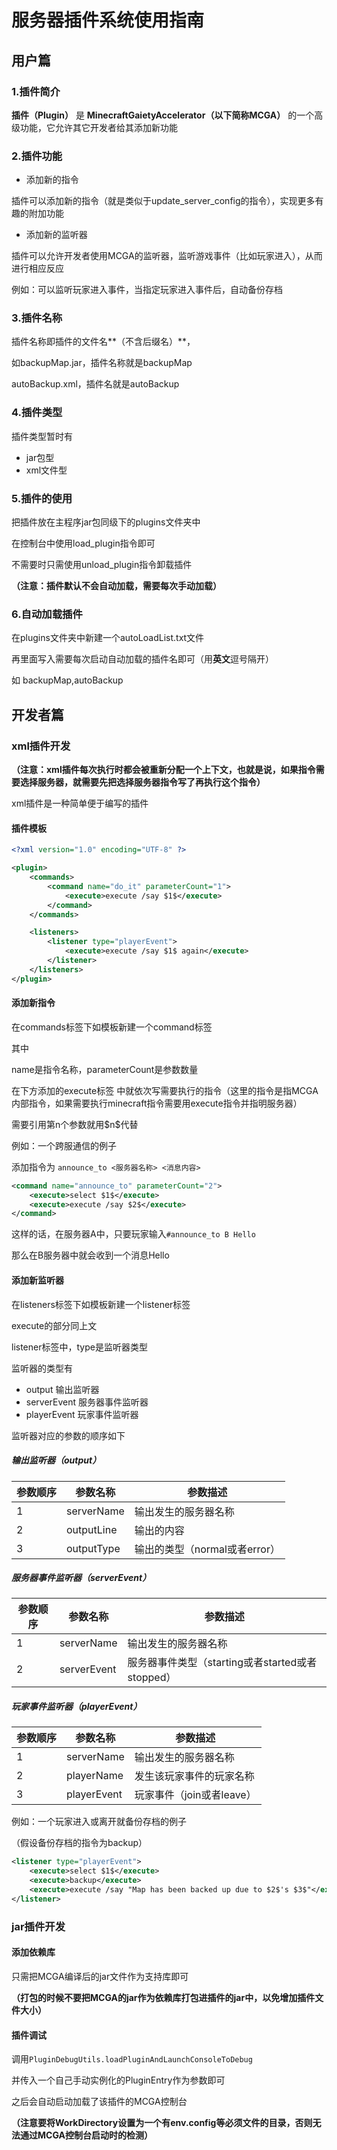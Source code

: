 # 服务器插件系统使用指南

## 用户篇

### 1.插件简介

**插件（Plugin）** 是 **MinecraftGaietyAccelerator（以下简称MCGA）** 的一个高级功能，它允许其它开发者给其添加新功能

### 2.插件功能

- 添加新的指令

插件可以添加新的指令（就是类似于update_server_config的指令），实现更多有趣的附加功能

- 添加新的监听器

插件可以允许开发者使用MCGA的监听器，监听游戏事件（比如玩家进入），从而进行相应反应

例如：可以监听玩家进入事件，当指定玩家进入事件后，自动备份存档

### 3.插件名称

插件名称即插件的文件名**（不含后缀名）**，

如backupMap.jar，插件名称就是backupMap

autoBackup.xml，插件名就是autoBackup

### 4.插件类型

插件类型暂时有

- jar包型
- xml文件型

### 5.插件的使用

把插件放在主程序jar包同级下的plugins文件夹中

在控制台中使用load_plugin指令即可

不需要时只需使用unload_plugin指令卸载插件

**（注意：插件默认不会自动加载，需要每次手动加载）**

### 6.自动加载插件

在plugins文件夹中新建一个autoLoadList.txt文件

再里面写入需要每次启动自动加载的插件名即可（用**英文**逗号隔开）

如 backupMap,autoBackup

## 开发者篇

### xml插件开发

**（注意：xml插件每次执行时都会被重新分配一个上下文，也就是说，如果指令需要选择服务器，就需要先把选择服务器指令写了再执行这个指令）**

xml插件是一种简单便于编写的插件

#### 插件模板

```xml
<?xml version="1.0" encoding="UTF-8" ?>

<plugin>
    <commands>
        <command name="do_it" parameterCount="1">
            <execute>execute /say $1$</execute>
        </command>
    </commands>

    <listeners>
        <listener type="playerEvent">
            <execute>execute /say $1$ again</execute>
        </listener>
    </listeners>
</plugin>
```

#### 添加新指令

在commands标签下如模板新建一个command标签

其中

name是指令名称，parameterCount是参数数量

在下方添加的execute标签 中就依次写需要执行的指令（这里的指令是指MCGA内部指令，如果需要执行minecraft指令需要用execute指令并指明服务器）

需要引用第n个参数就用\$n​\$代替



例如：一个跨服通信的例子

添加指令为 `announce_to <服务器名称> <消息内容>`

```xml
<command name="announce_to" parameterCount="2">
    <execute>select $1$</execute>
	<execute>execute /say $2$</execute>
</command>
```

这样的话，在服务器A中，只要玩家输入`#announce_to B Hello`

那么在B服务器中就会收到一个消息Hello

#### 添加新监听器

在listeners标签下如模板新建一个listener标签

execute的部分同上文

listener标签中，type是监听器类型

监听器的类型有

- output 输出监听器
- serverEvent 服务器事件监听器
- playerEvent 玩家事件监听器

监听器对应的参数的顺序如下

##### 输出监听器（output）

| 参数顺序 | 参数名称   | 参数描述                      |
| -------- | ---------- | ----------------------------- |
| 1        | serverName | 输出发生的服务器名称          |
| 2        | outputLine | 输出的内容                    |
| 3        | outputType | 输出的类型（normal或者error） |

##### 服务器事件监听器（serverEvent）

| 参数顺序 | 参数名称    | 参数描述                                         |
| -------- | ----------- | ------------------------------------------------ |
| 1        | serverName  | 输出发生的服务器名称                             |
| 2        | serverEvent | 服务器事件类型（starting或者started或者stopped） |

##### 玩家事件监听器（playerEvent）

| 参数顺序 | 参数名称    | 参数描述                  |
| -------- | ----------- | ------------------------- |
| 1        | serverName  | 输出发生的服务器名称      |
| 2        | playerName  | 发生该玩家事件的玩家名称  |
| 3        | playerEvent | 玩家事件（join或者leave） |

例如：一个玩家进入或离开就备份存档的例子

（假设备份存档的指令为backup）

```xml
<listener type="playerEvent">
    <execute>select $1$</execute>
    <execute>backup</execute>
    <execute>execute /say "Map has been backed up due to $2$'s $3$"</execute>
</listener>
```

### jar插件开发

#### 添加依赖库

只需把MCGA编译后的jar文件作为支持库即可

**（打包的时候不要把MCGA的jar作为依赖库打包进插件的jar中，以免增加插件文件大小）**

#### 插件调试

调用`PluginDebugUtils.loadPluginAndLaunchConsoleToDebug`

并传入一个自己手动实例化的PluginEntry作为参数即可

之后会自动启动加载了该插件的MCGA控制台

**（注意要将WorkDirectory设置为一个有env.config等必须文件的目录，否则无法通过MCGA控制台启动时的检测）**